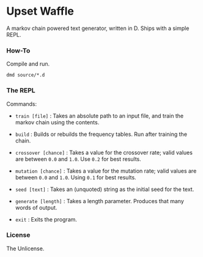 Upset Waffle
============

A markov chain powered text generator, written in D. Ships with a simple REPL.

### How-To

Compile and run.

`dmd source/*.d`

### The REPL

Commands:

 - `train [file]` : Takes an absolute path to an input file, and train the markov chain using the contents.

 - `build` : Builds or rebuilds the frequency tables. Run after training the chain.

 - `crossover [chance]` : Takes a value for the crossover rate; valid values are between `0.0` and `1.0`. Use `0.2` for best results.

 - `mutation [chance]` : Takes a value for the mutation rate; valid values are between `0.0` and `1.0`. Using `0.1` for best results.

 - `seed [text]` : Takes an (unquoted) string as the initial seed for the text.

 - `generate [length]` : Takes a length parameter. Produces that many words of output.

 - `exit` : Exits the program.

### License

The Unlicense.
